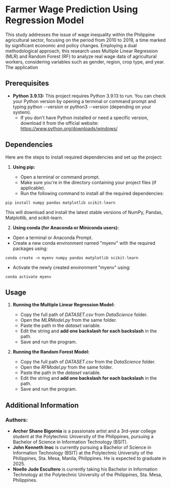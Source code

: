 # **Farmer Wage Prediction Using Regression Model**

This study addresses the issue of wage inequality within the Philippine agricultural sector, focusing on the period from 2010 to 2019, a time marked by significant economic and policy changes. Employing a dual methodological approach, this research uses Multiple Linear Regression (MLR) and Random Forest (RF) to analyze real wage data of agricultural workers, considering variables such as gender, region, crop type, and year. The application

## **Prerequisites**

- **Python 3.9.13:** This project requires Python 3.9.13 to run. You can check your Python version by opening a terminal or command prompt and typing python --version or python3 --version (depending on your system). 
	- If you don't have Python installed or need a specific version, download it from the official website: https://www.python.org/downloads/windows/


## **Dependencies**

Here are the steps to install required dependencies and set up the project:

1. **Using pip:**

	- Open a terminal or command prompt.
	- Make sure you're in the directory containing your project files (if applicable).
	- Run the following command to install all the required dependencies:
```
pip install numpy pandas matplotlib scikit-learn
```
  This will download and install the latest stable versions of NumPy, Pandas, Matplotlib, and scikit-learn.

2. **Using conda (for Anaconda or Miniconda users):**

  - Open a terminal or Anaconda Prompt.
  - Create a new conda environment named "myenv" with the required packages using:
```
conda create -n myenv numpy pandas matplotlib scikit-learn
```
  - Activate the newly created environment "myenv" using:
```
conda activate myenv
```
## **Usage**
1. **Running the Multiple Linear Regression Model:**
   - Copy the full path of *DATASET.csv* from *DataScience* folder.
   - Open the *MLRModel.py* from the same folder.
   - Paste the path in the *dataset* variable.
   - Edit the string and **add one backslash for each backslash** in the path.
   - Save and run the program.
     
2. **Running the Random Forest Model:**
   - Copy the full path of *DATASET.csv* from the *DataScience* folder.
   - Open the *RFModel.py* from the same folder.
   - Paste the path in the *dataset* variable.
   - Edit the string and **add one backslash for each backslash** in the path.
   - Save and run the program.

## **Additional Information**
### **Authors:**
  - **Archer Shane Bigornia** is a passionate artist and a 3rd-year college student at the Polytechnic University of the Philippines, pursuing a Bachelor of Science in Information Technology (BSIT). 
  - **John Kenneth Inoc** is currently pursuing a Bachelor of Science in Information Technology (BSIT) at the Polytechnic University of the Philippines, Sta. Mesa, Manila, Philippines. He is expected to graduate in 2025.
  - **Noelle Jude Escultero** is currently taking his Bachelor in Information Technology at the Polytechnic University of the Philippines, Sta. Mesa, Philippines.
